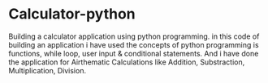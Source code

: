 # Calculator-python
Building a calculator application using python programming. 
in this code of building an application i have used the concepts of python programming is functions, while loop, user input & conditional statements.
And i have done the application for Airthematic Calculations like Addition, Substraction, Multiplication, Division.
